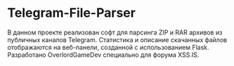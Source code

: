 # Telegram-File-Parser
В данном проекте реализован софт для парсинга ZIP и RAR архивов из публичных каналов Telegram. Статистика и описание скачанных файлов отображаются на веб-панели, созданной с использованием Flask. Разработано OverlordGameDev специально для форума XSS.IS.
